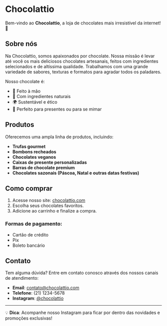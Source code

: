 # Chocolattio

Bem-vindo ao **Chocolattio**, a loja de chocolates mais irresistível da internet! 🍫

## Sobre nós

Na Chocolattio, somos apaixonados por chocolate. Nossa missão é levar até você os mais deliciosos chocolates artesanais, feitos com ingredientes selecionados e de altíssima qualidade. Trabalhamos com uma grande variedade de sabores, texturas e formatos para agradar todos os paladares.

Nosso chocolate é:

- 🍫 Feito à mão
- 🌱 Com ingredientes naturais
- 🌍 Sustentável e ético
- 💖 Perfeito para presentes ou para se mimar

## Produtos

Oferecemos uma ampla linha de produtos, incluindo:

- **Trufas gourmet**
- **Bombons recheados**
- **Chocolates veganos**
- **Caixas de presente personalizadas**
- **Barras de chocolate premium**
- **Chocolates sazonais (Páscoa, Natal e outras datas festivas)**

## Como comprar

1. Acesse nosso site: [chocolattio.com](http://chocolattio.com)
2. Escolha seus chocolates favoritos.
3. Adicione ao carrinho e finalize a compra.

### Formas de pagamento:

- Cartão de crédito
- Pix
- Boleto bancário

## Contato

Tem alguma dúvida? Entre em contato conosco através dos nossos canais de atendimento:

- **Email**: contato@chocolattio.com
- **Telefone**: (21) 1234-5678
- **Instagram**: [@chocolattio](https://instagram.com/chocolattio)

---

💡 **Dica**: Acompanhe nosso Instagram para ficar por dentro das novidades e promoções exclusivas!


